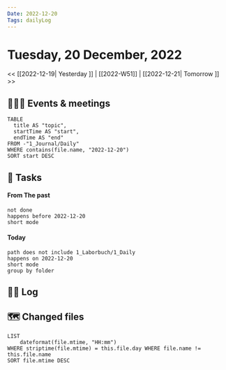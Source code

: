 ```yaml
---
Date: 2022-12-20
Tags: dailyLog
---
```


# Tuesday, 20 December, 2022

<< [[2022-12-19| Yesterday ]] | [[2022-W51]] | [[2022-12-21| Tomorrow ]] >>

## 🧑‍🤝‍🧑 Events & meetings 
```dataview
TABLE
  title AS "topic",
  startTime AS "start",
  endTime AS "end"
FROM -"1_Journal/Daily"
WHERE contains(file.name, "2022-12-20")
SORT start DESC
```

## 🐾 Tasks

#### From The past
```tasks
not done
happens before 2022-12-20
short mode
```

#### Today
```tasks
path does not include 1_Laborbuch/1_Daily
happens on 2022-12-20
short mode
group by folder
```

## 🏴‍☠ Log

## 🗺 Changed files

```dataview
LIST 
	dateformat(file.mtime, "HH:mm") 
WHERE striptime(file.mtime) = this.file.day WHERE file.name != this.file.name 
SORT file.mtime DESC
```


